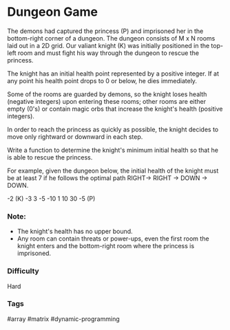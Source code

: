 # Dungeon Game

The demons had captured the princess (P) and imprisoned her in the
bottom-right corner of a dungeon. The dungeon consists of M x N rooms laid
out in a 2D grid. Our valiant knight (K) was initially positioned in the
top-left room and must fight his way through the dungeon to rescue the
princess.

The knight has an initial health point represented by a positive integer.
If at any point his health point drops to 0 or below, he dies immediately.

Some of the rooms are guarded by demons, so the knight loses health
(negative integers) upon entering these rooms; other rooms are either empty
(0's) or contain magic orbs that increase the knight's health (positive
integers).

In order to reach the princess as quickly as possible, the knight decides
to move only rightward or downward in each step.

Write a function to determine the knight's minimum initial health so that
he is able to rescue the princess.

For example, given the dungeon below, the initial health of the knight must
be at least 7 if he follows the optimal path RIGHT-> RIGHT -> DOWN -> DOWN.

-2 (K) -3 3
-5 -10 1
10 30 -5 (P)

### Note:

- The knight's health has no upper bound.
- Any room can contain threats or power-ups, even the first room the knight
  enters and the bottom-right room where the princess is imprisoned.

### Difficulty

Hard

### Tags

#array #matrix #dynamic-programming
